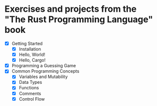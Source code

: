Exercises and projects from the "The Rust Programming Language" book
====================================================================

- [x] Getting Started
  - [x] Installation
  - [x] Hello, World!
  - [x] Hello, Cargo!
- [x] Programming a Guessing Game
- [x] Common Programming Concepts
  - [x] Variables and Mutability
  - [x] Data Types
  - [x] Functions
  - [x] Comments
  - [x] Control Flow
